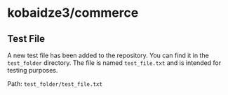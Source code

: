 # kobaidze3/commerce

## Test File

A new test file has been added to the repository. You can find it in the `test_folder` directory. The file is named `test_file.txt` and is intended for testing purposes.

Path: `test_folder/test_file.txt`


